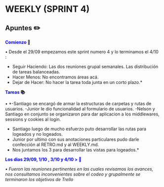 <h1>WEEKLY (SPRINT 4)</h1>

<h2>Apuntes ✏️</h2>

**<span style="color:blue">Comienzo</span> 🏁**

</h5>• Desde el 29/09 empezamos este sprint numero 4 y lo terminamos el 4/10 :  </h5>


-  Seguir Haciendo:
    Las dos reuniones grupal semanales.
    Las distribución de tareas balanceadas.
-  Hacer Menos:
    No encontramos áreas acá.
-  Dejar de Hacer:
    No hacer la tarea toda junta en un corto plazo.*

**<span style="color:blue">Tareas</span> 📚**

• *-Santiago se encargó de armar la estructuras de carpetas y rutas de usuarios.
-Junior le dio funcionalidad al formulario de usuarios.
-Nelson y Santiago en conjunto se organizaron para dar aplicacion a los middlewares, sessions y cookies al login.
- Santiago luego de mucho esfuerzo puto desarrollar las rutas para logeados y no logeados.
- Junior por ultimo con sus anotaciones particulares pudo darle confección al RETRO.md y al WEEKLY.md.
- Nos juntamos los 3 para desarrollar las vistas para logeados.*

**<span style="color:blue"> Los dias 29/09, 1/10 , 3/10 y 4/10 > 📆**  

*• Fueron las reuniones pertinentes en las cuales revisamos los avances, nos consultamos inconvenientes sobre el codeo y grupalmente se terminaron los objetivos de Trello*

 

 
